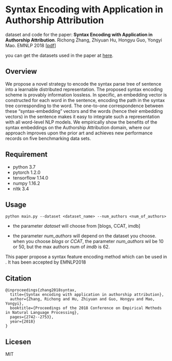 # Syntax Encoding with Application in Authorship Attribution

dataset and code for the paper: **Syntax Encoding with Application in Authorship Attribution**. Richong Zhang, Zhiyuan Hu, Hongyu Guo, Yongyi Mao. EMNLP 2018 [[pdf](https://www.aclweb.org/anthology/D18-1294/)]

you can get the datasets used in the paper at [here](https://drive.google.com/drive/folders/1hlIWVSt0dfy8fz8d4wRzZItl-LCo5BH1?usp=sharing).

## Overview

We propose a novel strategy to encode the syntax parse tree of sentence into a learnable distributed representation. The proposed syntax encoding scheme is provably information lossless. In specific, an embedding vector is constructed for each word in the sentence, encoding the path in the syntax tree corresponding to the word. The one-to-one correspondence between these “syntax-embedding” vectors
and the words (hence their embedding vectors) in the sentence makes it easy to integrate such a representation with all word-level NLP models. We empirically show the benefits of the syntax embeddings on the Authorship Attribution domain, where our approach improves upon the prior art and achieves new
performance records on five benchmarking data sets.

## Requirement

- python  3.7
- pytorch  1.2.0
- tensorflow  1.14.0
- numpy  1.16.2
- nltk 3.4

## Usage

```
python main.py --dataset <dataset_name> --num_authors <num_of_authors>
```

* the parameter *dataset* will choose from [blogs, CCAT, imdb]

* the parameter *num_authors* will depend on the dataset you choose. when you choose *blogs* or *CCAT*, the parameter *num_authors* wil be 10 or 50, but the max authors num of *imdb* is 62.


This paper propose a syntax feature encoding method which can be used in . It has been accepted by EMNLP2018

## Citation

```
@inproceedings{zhang2018syntax,
  title={Syntax encoding with application in authorship attribution},
  author={Zhang, Richong and Hu, Zhiyuan and Guo, Hongyu and Mao, Yongyi},
  booktitle={Proceedings of the 2018 Conference on Empirical Methods in Natural Language Processing},
  pages={2742--2753},
  year={2018}
}
```



## Licesen

MIT
